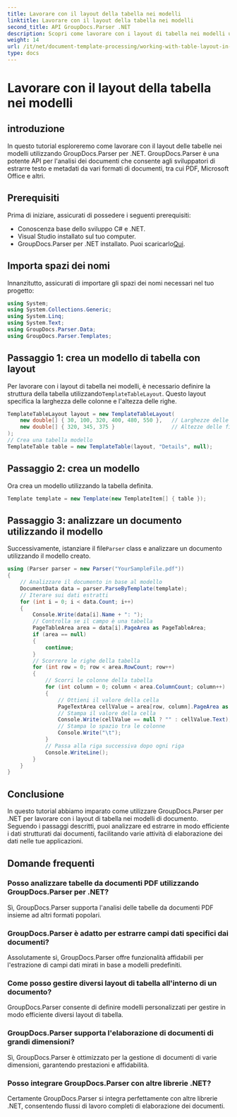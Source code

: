```yaml
---
title: Lavorare con il layout della tabella nei modelli
linktitle: Lavorare con il layout della tabella nei modelli
second_title: API GroupDocs.Parser .NET
description: Scopri come lavorare con i layout di tabella nei modelli utilizzando GroupDocs.Parser per .NET. Estrai dati strutturati in modo efficiente dai documenti.
weight: 14
url: /it/net/document-template-processing/working-with-table-layout-in-templates/
type: docs
---
```

# Lavorare con il layout della tabella nei modelli

## introduzione
In questo tutorial esploreremo come lavorare con il layout delle tabelle nei modelli utilizzando GroupDocs.Parser per .NET. GroupDocs.Parser è una potente API per l'analisi dei documenti che consente agli sviluppatori di estrarre testo e metadati da vari formati di documenti, tra cui PDF, Microsoft Office e altri.
## Prerequisiti
Prima di iniziare, assicurati di possedere i seguenti prerequisiti:
- Conoscenza base dello sviluppo C# e .NET.
- Visual Studio installato sul tuo computer.
-  GroupDocs.Parser per .NET installato. Puoi scaricarlo[Qui](https://releases.groupdocs.com/parser/net/).

## Importa spazi dei nomi
Innanzitutto, assicurati di importare gli spazi dei nomi necessari nel tuo progetto:
```csharp
using System;
using System.Collections.Generic;
using System.Linq;
using System.Text;
using GroupDocs.Parser.Data;
using GroupDocs.Parser.Templates;
```
## Passaggio 1: crea un modello di tabella con layout
Per lavorare con i layout di tabella nei modelli, è necessario definire la struttura della tabella utilizzando`TemplateTableLayout`. Questo layout specifica la larghezza delle colonne e l'altezza delle righe.
```csharp
TemplateTableLayout layout = new TemplateTableLayout(
    new double[] { 30, 100, 320, 400, 480, 550 },   // Larghezze delle colonne
    new double[] { 320, 345, 375 }                  // Altezze delle file
);
// Crea una tabella modello
TemplateTable table = new TemplateTable(layout, "Details", null);
```
## Passaggio 2: crea un modello
Ora crea un modello utilizzando la tabella definita.
```csharp
Template template = new Template(new TemplateItem[] { table });
```
## Passaggio 3: analizzare un documento utilizzando il modello
 Successivamente, istanziare il file`Parser` class e analizzare un documento utilizzando il modello creato.
```csharp
using (Parser parser = new Parser("YourSampleFile.pdf"))
{
    // Analizzare il documento in base al modello
    DocumentData data = parser.ParseByTemplate(template);
    // Iterare sui dati estratti
    for (int i = 0; i < data.Count; i++)
    {
        Console.Write(data[i].Name + ": ");
        // Controlla se il campo è una tabella
        PageTableArea area = data[i].PageArea as PageTableArea;
        if (area == null)
        {
            continue;
        }
        // Scorrere le righe della tabella
        for (int row = 0; row < area.RowCount; row++)
        {
            // Scorri le colonne della tabella
            for (int column = 0; column < area.ColumnCount; column++)
            {
                // Ottieni il valore della cella
                PageTextArea cellValue = area[row, column].PageArea as PageTextArea;
                // Stampa il valore della cella
                Console.Write(cellValue == null ? "" : cellValue.Text);
                // Stampa lo spazio tra le colonne
                Console.Write("\t");
            }
            // Passa alla riga successiva dopo ogni riga
            Console.WriteLine();
        }
    }
}
```

## Conclusione
In questo tutorial abbiamo imparato come utilizzare GroupDocs.Parser per .NET per lavorare con i layout di tabella nei modelli di documento. Seguendo i passaggi descritti, puoi analizzare ed estrarre in modo efficiente i dati strutturati dai documenti, facilitando varie attività di elaborazione dei dati nelle tue applicazioni.

## Domande frequenti
### Posso analizzare tabelle da documenti PDF utilizzando GroupDocs.Parser per .NET?
Sì, GroupDocs.Parser supporta l'analisi delle tabelle da documenti PDF insieme ad altri formati popolari.
### GroupDocs.Parser è adatto per estrarre campi dati specifici dai documenti?
Assolutamente sì, GroupDocs.Parser offre funzionalità affidabili per l'estrazione di campi dati mirati in base a modelli predefiniti.
### Come posso gestire diversi layout di tabella all'interno di un documento?
GroupDocs.Parser consente di definire modelli personalizzati per gestire in modo efficiente diversi layout di tabella.
### GroupDocs.Parser supporta l'elaborazione di documenti di grandi dimensioni?
Sì, GroupDocs.Parser è ottimizzato per la gestione di documenti di varie dimensioni, garantendo prestazioni e affidabilità.
### Posso integrare GroupDocs.Parser con altre librerie .NET?
Certamente GroupDocs.Parser si integra perfettamente con altre librerie .NET, consentendo flussi di lavoro completi di elaborazione dei documenti.